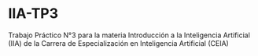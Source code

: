 # IIA-TP3
 Trabajo Práctico N°3 para la materia Introducción a la Inteligencia Artificial (IIA) de la Carrera de Especialización en Inteligencia Artificial (CEIA) 
